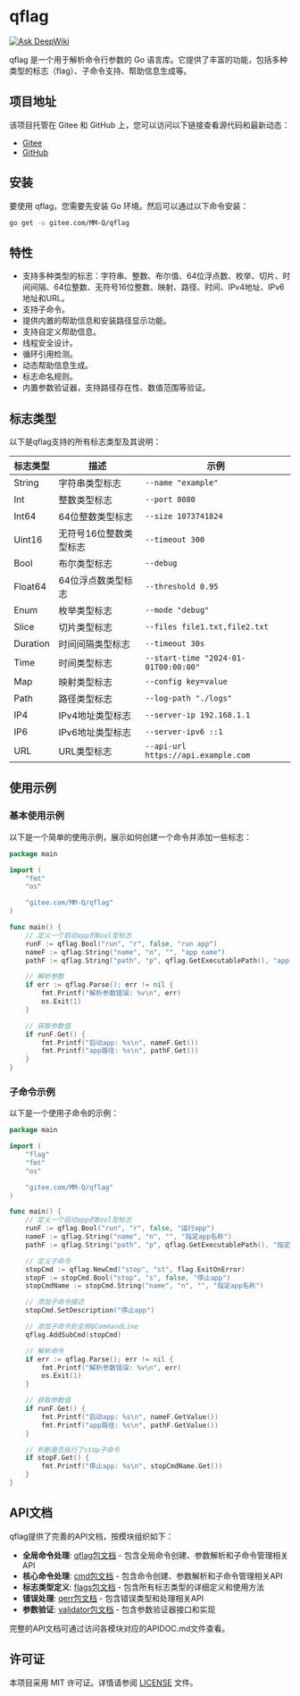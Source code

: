# qflag

[![Ask DeepWiki](https://deepwiki.com/badge.svg)](https://deepwiki.com/QiaoMuDe/qflag)

qflag 是一个用于解析命令行参数的 Go 语言库。它提供了丰富的功能，包括多种类型的标志（flag）、子命令支持、帮助信息生成等。

## 项目地址

该项目托管在 Gitee 和 GitHub 上，您可以访问以下链接查看源代码和最新动态：

- [Gitee](https://gitee.com/MM-Q/qflag.git)
- [GitHub](https://github.com/QiaoMuDe/qflag.git)

## 安装

要使用 qflag，您需要先安装 Go 环境。然后可以通过以下命令安装：

```bash
go get -u gitee.com/MM-Q/qflag
```

## 特性

- 支持多种类型的标志：字符串、整数、布尔值、64位浮点数、枚举、切片、时间间隔、64位整数、无符号16位整数、映射、路径、时间、IPv4地址、IPv6地址和URL。
- 支持子命令。
- 提供内置的帮助信息和安装路径显示功能。
- 支持自定义帮助信息。
- 线程安全设计。
- 循环引用检测。
- 动态帮助信息生成。
- 标志命名规则。
- 内置参数验证器，支持路径存在性、数值范围等验证。

## 标志类型

以下是qflag支持的所有标志类型及其说明：

| 标志类型 | 描述 | 示例 |
|----------|------|------|
| String | 字符串类型标志 | `--name "example"` |
| Int | 整数类型标志 | `--port 8080` |
| Int64 | 64位整数类型标志 | `--size 1073741824` |
| Uint16 | 无符号16位整数类型标志 | `--timeout 300` |
| Bool | 布尔类型标志 | `--debug` |
| Float64 | 64位浮点数类型标志 | `--threshold 0.95` |
| Enum | 枚举类型标志 | `--mode "debug"` |
| Slice | 切片类型标志 | `--files file1.txt,file2.txt` |
| Duration | 时间间隔类型标志 | `--timeout 30s` |
| Time | 时间类型标志 | `--start-time "2024-01-01T00:00:00"` |
| Map | 映射类型标志 | `--config key=value` |
| Path | 路径类型标志 | `--log-path "./logs"` |
| IP4 | IPv4地址类型标志 | `--server-ip 192.168.1.1` |
| IP6 | IPv6地址类型标志 | `--server-ipv6 ::1` |
| URL | URL类型标志 | `--api-url https://api.example.com` |

## 使用示例

### 基本使用示例

以下是一个简单的使用示例，展示如何创建一个命令并添加一些标志：

```go
package main

import (
	"fmt"
	"os"

	"gitee.com/MM-Q/qflag"
)

func main() {
	// 定义一个启动app的Bool型标志
	runF := qflag.Bool("run", "r", false, "run app")
	nameF := qflag.String("name", "n", "", "app name")
	pathF := qflag.String("path", "p", qflag.GetExecutablePath(), "app path")

	// 解析参数
	if err := qflag.Parse(); err != nil {
		fmt.Printf("解析参数错误: %v\n", err)
		os.Exit(1)
	}

	// 获取参数值
	if runF.Get() {
		fmt.Printf("启动app: %s\n", nameF.Get())
		fmt.Printf("app路径: %s\n", pathF.Get())
	}
}

```

### 子命令示例

以下是一个使用子命令的示例：

```go
package main

import (
	"flag"
	"fmt"
	"os"

	"gitee.com/MM-Q/qflag"
)

func main() {
	// 定义一个启动app的Bool型标志
	runF := qflag.Bool("run", "r", false, "运行app")
	nameF := qflag.String("name", "n", "", "指定app名称")
	pathF := qflag.String("path", "p", qflag.GetExecutablePath(), "指定app路径")

	// 定义子命令
	stopCmd := qflag.NewCmd("stop", "st", flag.ExitOnError)
	stopF := stopCmd.Bool("stop", "s", false, "停止app")
	stopCmdName := stopCmd.String("name", "n", "", "指定app名称")

	// 添加子命令描述
	stopCmd.SetDescription("停止app")

	// 添加子命令到全局QCommandLine
	qflag.AddSubCmd(stopCmd)

	// 解析命令
	if err := qflag.Parse(); err != nil {
		fmt.Printf("解析参数错误: %v\n", err)
		os.Exit(1)
	}

	// 获取参数值
	if runF.Get() {
		fmt.Printf("启动app: %s\n", nameF.GetValue())
		fmt.Printf("app路径: %s\n", pathF.GetValue())
	}

	// 判断是否执行了stop子命令
	if stopF.Get() {
		fmt.Printf("停止app: %s\n", stopCmdName.Get())
	}
}
```

## API文档

qflag提供了完善的API文档，按模块组织如下：

- **全局命令处理**: [qflag包文档](./APIDOC.md) - 包含全局命令创建、参数解析和子命令管理相关API
- **核心命令处理**: [cmd包文档](./cmd/APIDOC.md) - 包含命令创建、参数解析和子命令管理相关API
- **标志类型定义**: [flags包文档](./flags/APIDOC.md) - 包含所有标志类型的详细定义和使用方法
- **错误处理**: [qerr包文档](./qerr/APIDOC.md) - 包含错误类型和处理相关API
- **参数验证**: [validator包文档](./validator/APIDOC.md) - 包含参数验证器接口和实现

完整的API文档可通过访问各模块对应的APIDOC.md文件查看。

## 许可证

本项目采用 MIT 许可证。详情请参阅 [LICENSE](LICENSE) 文件。
